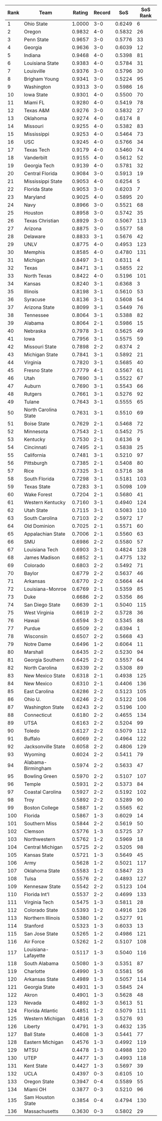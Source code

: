 Rank | Team | Rating | Record | SoS | SoS Rank
---|---|---|---|---|---
1 | Ohio State | 1.0000 | 3-0 | 0.6249 | 6
2 | Oregon | 0.9832 | 4-0 | 0.5832 | 26
3 | Penn State | 0.9657 | 3-0 | 0.5776 | 33
4 | Georgia | 0.9636 | 3-0 | 0.6039 | 12
5 | Indiana | 0.9468 | 4-0 | 0.5398 | 81
6 | Louisiana State | 0.9383 | 4-0 | 0.5784 | 31
7 | Louisville | 0.9376 | 3-0 | 0.5796 | 30
8 | Brigham Young | 0.9341 | 3-0 | 0.5224 | 95
9 | Washington | 0.9313 | 3-0 | 0.5986 | 16
10 | Iowa State | 0.9301 | 4-0 | 0.5500 | 70
11 | Miami FL | 0.9280 | 4-0 | 0.5419 | 78
12 | Texas A&M | 0.9276 | 3-0 | 0.5832 | 27
13 | Oklahoma | 0.9274 | 4-0 | 0.6174 | 8
14 | Missouri | 0.9255 | 4-0 | 0.5382 | 83
15 | Mississippi | 0.9253 | 4-0 | 0.5464 | 73
16 | USC | 0.9245 | 4-0 | 0.5766 | 34
17 | Texas Tech | 0.9179 | 4-0 | 0.5460 | 74
18 | Vanderbilt | 0.9155 | 4-0 | 0.5612 | 52
19 | Georgia Tech | 0.9139 | 4-0 | 0.5781 | 32
20 | Central Florida | 0.9084 | 3-0 | 0.5913 | 19
21 | Mississippi State | 0.9053 | 4-0 | 0.6254 | 5
22 | Florida State | 0.9053 | 3-0 | 0.6203 | 7
23 | Maryland | 0.9025 | 4-0 | 0.5895 | 20
24 | Navy | 0.8966 | 3-0 | 0.5521 | 68
25 | Houston | 0.8958 | 3-0 | 0.5742 | 35
26 | Texas Christian | 0.8929 | 3-0 | 0.5067 | 113
27 | Arizona | 0.8875 | 3-0 | 0.5577 | 58
28 | Delaware | 0.8833 | 3-1 | 0.5676 | 42
29 | UNLV | 0.8775 | 4-0 | 0.4953 | 123
30 | Memphis | 0.8585 | 4-0 | 0.4780 | 131
31 | Michigan | 0.8497 | 3-1 | 0.6311 | 4
32 | Texas | 0.8471 | 3-1 | 0.5855 | 22
33 | North Texas | 0.8422 | 4-0 | 0.5196 | 101
34 | Kansas | 0.8240 | 3-1 | 0.6368 | 3
35 | Illinois | 0.8198 | 3-1 | 0.5610 | 53
36 | Syracuse | 0.8136 | 3-1 | 0.5608 | 54
37 | Arizona State | 0.8099 | 3-1 | 0.5449 | 76
38 | Tennessee | 0.8064 | 3-1 | 0.5388 | 82
39 | Alabama | 0.8064 | 2-1 | 0.5986 | 15
40 | Nebraska | 0.7978 | 3-1 | 0.5625 | 49
41 | Iowa | 0.7956 | 3-1 | 0.5575 | 59
42 | Missouri State | 0.7898 | 2-2 | 0.6374 | 2
43 | Michigan State | 0.7841 | 3-1 | 0.5892 | 21
44 | Virginia | 0.7820 | 3-1 | 0.5685 | 40
45 | Fresno State | 0.7779 | 4-1 | 0.5567 | 61
46 | Utah | 0.7690 | 3-1 | 0.5522 | 67
47 | Auburn | 0.7690 | 3-1 | 0.5543 | 66
48 | Rutgers | 0.7661 | 3-1 | 0.5276 | 92
49 | Tulane | 0.7643 | 3-1 | 0.5555 | 65
50 | North Carolina State | 0.7631 | 3-1 | 0.5510 | 69
51 | Boise State | 0.7629 | 2-1 | 0.5468 | 72
52 | Minnesota | 0.7543 | 2-1 | 0.5452 | 75
53 | Kentucky | 0.7530 | 2-1 | 0.6136 | 9
54 | Cincinnati | 0.7495 | 2-1 | 0.5838 | 25
55 | California | 0.7481 | 3-1 | 0.5210 | 97
56 | Pittsburgh | 0.7385 | 2-1 | 0.5408 | 80
57 | Rice | 0.7325 | 3-1 | 0.5716 | 38
58 | South Florida | 0.7298 | 3-1 | 0.5181 | 103
59 | Texas State | 0.7283 | 3-1 | 0.5098 | 109
60 | Wake Forest | 0.7204 | 2-1 | 0.5680 | 41
61 | Western Kentucky | 0.7160 | 3-1 | 0.4940 | 124
62 | Utah State | 0.7115 | 3-1 | 0.5083 | 110
63 | South Carolina | 0.7103 | 2-2 | 0.5972 | 17
64 | Old Dominion | 0.7025 | 2-1 | 0.5571 | 60
65 | Appalachian State | 0.7006 | 2-1 | 0.5560 | 63
66 | SMU | 0.6986 | 2-2 | 0.5580 | 57
67 | Louisiana Tech | 0.6903 | 3-1 | 0.4824 | 128
68 | James Madison | 0.6852 | 2-1 | 0.4775 | 132
69 | Colorado | 0.6803 | 2-2 | 0.5492 | 71
70 | Baylor | 0.6779 | 2-2 | 0.5637 | 46
71 | Arkansas | 0.6770 | 2-2 | 0.5664 | 44
72 | Louisiana-Monroe | 0.6769 | 2-1 | 0.5359 | 85
73 | Duke | 0.6686 | 2-2 | 0.5356 | 86
74 | San Diego State | 0.6639 | 2-1 | 0.5040 | 115
75 | West Virginia | 0.6619 | 2-2 | 0.5728 | 36
76 | Hawaii | 0.6594 | 3-2 | 0.5345 | 88
77 | Purdue | 0.6509 | 2-2 | 0.6394 | 1
78 | Wisconsin | 0.6507 | 2-2 | 0.5668 | 43
79 | Notre Dame | 0.6496 | 1-2 | 0.6064 | 11
80 | Marshall | 0.6435 | 2-2 | 0.5230 | 94
81 | Georgia Southern | 0.6425 | 2-2 | 0.5557 | 64
82 | North Carolina | 0.6339 | 2-2 | 0.5308 | 89
83 | New Mexico State | 0.6318 | 2-1 | 0.4938 | 125
84 | New Mexico | 0.6310 | 2-1 | 0.4406 | 136
85 | East Carolina | 0.6286 | 2-2 | 0.5123 | 105
86 | Ohio U. | 0.6246 | 2-2 | 0.5122 | 106
87 | Washington State | 0.6243 | 2-2 | 0.5196 | 100
88 | Connecticut | 0.6180 | 2-2 | 0.4655 | 134
89 | UTSA | 0.6163 | 2-2 | 0.5204 | 99
90 | Toledo | 0.6127 | 2-2 | 0.5079 | 112
91 | Buffalo | 0.6069 | 2-2 | 0.4964 | 122
92 | Jacksonville State | 0.6058 | 2-2 | 0.4806 | 129
93 | Wyoming | 0.6024 | 2-2 | 0.5411 | 79
94 | Alabama-Birmingham | 0.5974 | 2-2 | 0.5633 | 47
95 | Bowling Green | 0.5970 | 2-2 | 0.5107 | 107
96 | Temple | 0.5931 | 2-2 | 0.5373 | 84
97 | Coastal Carolina | 0.5927 | 2-2 | 0.5192 | 102
98 | Troy | 0.5892 | 2-2 | 0.5289 | 90
99 | Boston College | 0.5887 | 1-2 | 0.5565 | 62
100 | Florida | 0.5867 | 1-3 | 0.6029 | 14
101 | Southern Miss | 0.5844 | 2-2 | 0.5619 | 50
102 | Clemson | 0.5776 | 1-3 | 0.5725 | 37
103 | Northwestern | 0.5762 | 1-2 | 0.5969 | 18
104 | Central Michigan | 0.5725 | 2-2 | 0.5205 | 98
105 | Kansas State | 0.5721 | 1-3 | 0.5649 | 45
106 | Army | 0.5628 | 1-2 | 0.5021 | 117
107 | Oklahoma State | 0.5583 | 1-2 | 0.5847 | 23
108 | Tulsa | 0.5576 | 2-2 | 0.4893 | 127
109 | Kennesaw State | 0.5542 | 2-2 | 0.5123 | 104
110 | Florida Int'l | 0.5537 | 2-2 | 0.4699 | 133
111 | Virginia Tech | 0.5475 | 1-3 | 0.5811 | 28
112 | Colorado State | 0.5393 | 1-2 | 0.4916 | 126
113 | Northern Illinois | 0.5380 | 1-2 | 0.5277 | 91
114 | Stanford | 0.5323 | 1-3 | 0.6033 | 13
115 | San Jose State | 0.5265 | 1-2 | 0.4986 | 121
116 | Air Force | 0.5262 | 1-2 | 0.5107 | 108
117 | Louisiana-Lafayette | 0.5117 | 1-3 | 0.5040 | 116
118 | South Alabama | 0.5080 | 1-3 | 0.5351 | 87
119 | Charlotte | 0.4990 | 1-3 | 0.5581 | 56
120 | Arkansas State | 0.4989 | 1-3 | 0.5057 | 114
121 | Georgia State | 0.4931 | 1-3 | 0.5845 | 24
122 | Akron | 0.4901 | 1-3 | 0.5628 | 48
123 | Nevada | 0.4892 | 1-3 | 0.5613 | 51
124 | Florida Atlantic | 0.4851 | 1-2 | 0.5079 | 111
125 | Western Michigan | 0.4816 | 1-3 | 0.5276 | 93
126 | Liberty | 0.4791 | 1-3 | 0.4632 | 135
127 | Ball State | 0.4608 | 1-3 | 0.5441 | 77
128 | Eastern Michigan | 0.4576 | 1-3 | 0.4992 | 119
129 | MTSU | 0.4478 | 1-3 | 0.4988 | 120
130 | UTEP | 0.4477 | 1-3 | 0.4993 | 118
131 | Kent State | 0.4427 | 1-3 | 0.5697 | 39
132 | UCLA | 0.4397 | 0-3 | 0.6105 | 10
133 | Oregon State | 0.3947 | 0-4 | 0.5589 | 55
134 | Miami OH | 0.3877 | 0-3 | 0.5210 | 96
135 | Sam Houston State | 0.3854 | 0-4 | 0.4794 | 130
136 | Massachusetts | 0.3630 | 0-3 | 0.5802 | 29
